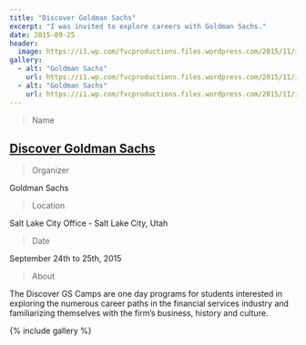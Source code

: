```yaml
---
title: "Discover Goldman Sachs"
excerpt: "I was invited to explore careers with Goldman Sachs."
date: 2015-09-25
header:
  image: https://i1.wp.com/fvcproductions.files.wordpress.com/2015/11/img_0052.jpg
gallery:
  - alt: "Goldman Sachs"
    url: https://i1.wp.com/fvcproductions.files.wordpress.com/2015/11/img_0052.jpg
  - alt: "Goldman Sachs"
    url: https://i1.wp.com/fvcproductions.files.wordpress.com/2015/11/img_0054.jpg
---
```


> Name

## <a title="Discover Goldman Sachs" href="http://www.goldmansachs.com/careers/why-goldman-sachs/diversity/diversity-us.html" target="_blank">Discover Goldman Sachs</a>

> Organizer

Goldman Sachs

> Location

Salt Lake City Office - Salt Lake City, Utah

> Date

September 24th to 25th, 2015

> About

The Discover GS Camps are one day programs for students interested in exploring the numerous career paths in the financial services industry and familiarizing themselves with the firm’s business, history and culture.

{% include gallery %}